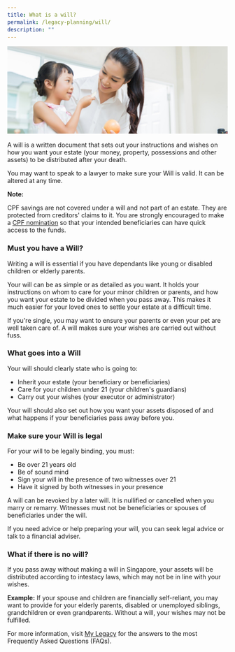 ```yaml
---
title: What is a will?
permalink: /legacy-planning/will/
description: ""
---
```

![](/images/critical-illness-insurance.jfif)

A will is a written document that sets out your instructions and wishes on how you want your estate (your money, property, possessions and other assets) to be distributed after your death.

You may want to speak to a lawyer to make sure your Will is valid. It can be altered at any time.

**Note:**

CPF savings are not covered under a will and not part of an estate. They are protected from creditors' claims to it. You are strongly encouraged to make a [CPF nomination](https://www.cpf.gov.sg/Members/Schemes/schemes/other-matters/cpf-nomination-scheme) so that your intended beneficiaries can have quick access to the funds.

### Must you have a Will?
Writing a will is essential if you have dependants like young or disabled children or elderly parents.

Your will can be as simple or as detailed as you want. It holds your instructions on whom to care for your minor children or parents, and how you want your estate to be divided when you pass away. This makes it much easier for your loved ones to settle your estate at a difficult time.

If you're single, you may want to ensure your parents or even your pet are well taken care of. A will makes sure your wishes are carried out without fuss.

### What goes into a Will
Your will should clearly state who is going to:

*   Inherit your estate (your beneficiary or beneficiaries)
*   Care for your children under 21 (your children's guardians)
*   Carry out your wishes (your executor or administrator)

Your will should also set out how you want your assets disposed of and what happens if your beneficiaries pass away before you.

### Make sure your Will is legal
For your will to be legally binding, you must:

*   Be over 21 years old
*   Be of sound mind
*   Sign your will in the presence of two witnesses over 21
*   Have it signed by both witnesses in your presence

A will can be revoked by a later will. It is nullified or cancelled when you marry or remarry. Witnesses must not be beneficiaries or spouses of beneficiaries under the will.

If you need advice or help preparing your will, you can seek legal advice or talk to a financial adviser.

### What if there is no will?

If you pass away without making a will in Singapore, your assets will be distributed according to intestacy laws, which may not be in line with your wishes.

**Example:**
If your spouse and children are financially self-reliant, you may want to provide for your elderly parents, disabled or unemployed siblings, grandchildren or even grandparents. Without a will, your wishes may not be fulfilled.

For more information, visit [My Legacy](https://www.mylegacy.gov.sg/frequently-asked-questions#making-a-will) for the answers to the most Frequently Asked Questions (FAQs).